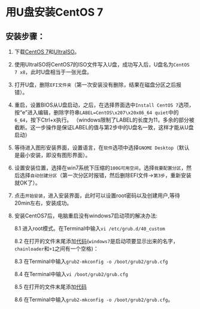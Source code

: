 # 用U盘安装CentOS 7

## 安装步骤：

1. 下载[CentOS 7](https://www.centos.org/)和[UltraISO](https://www.ultraiso.com/download.html)。

2. 使用UltraISO将CentOS7的ISO文件写入U盘，成功写入后，U盘名为`CentOS 7 x8`，此时U盘相当于一张光盘。

3. 打开U盘，删除`EFI文件夹`（第一次安装没有删除，结果在磁盘分区之后报错）。

4. 重启，设置BIOS从U盘启动，之后，在选择界面选中`Install CentOS 7`选项，
按“e”进入编辑，删除字符串`LABEL=CentOS\x207\x20x86_64 quiet`中的`6_64`，按下Ctrl+x执行。
（windows限制了LABEL的长度为11，多余的部分被截断。这一步操作是保证LABEL的值与第2步中的U盘名一致，这样才能从U盘启动）

5. 等待进入图形安装界面，设置语言，在`软件`选项中选择`GNOME Desktop`（默认是最小安装，即没有图形界面）。

6. 设置安装位置，选择在win7系统下压缩的`100G可用空间`，选择`我要配置分区`，然后选择`自动创建分区`（第一次分区时报错，然后删除EFI文件->`第3步`，重新安装就OK了）。

7. 点击`开始安装`，进入安装界面，此时可以设置root密码以及创建用户,等待20min左右，安装成功。

8. 安装CentOS7后，电脑重启没有windows7启动项的解决办法:  

    8.1 进入root模式。在Terminal中输入`vi /etc/grub.d/40_custom`  

    8.2 在打开的文件末尾添加[代码](https://github.com/Younity/-U-CentOS7/blob/master/40_custom.txt)(`windows7`是启动项要显示出来的名字，`chainloader`和`+1`之间有一个空格)：  

    8.3 在Terminal中输入`grub2-mkconfig -o /boot/grub2/grub.cfg` 
    
    8.4 在Terminal中输入`vi /boot/grub2/grub.cfg`  
    
    8.5 在打开的文件末尾添加[代码](https://github.com/Younity/-U-CentOS7/blob/master/grub.cfg)

    8.6 在Terminal中输入`grub2-mkconfig -o /boot/grub2/grub.cfg`。
  
